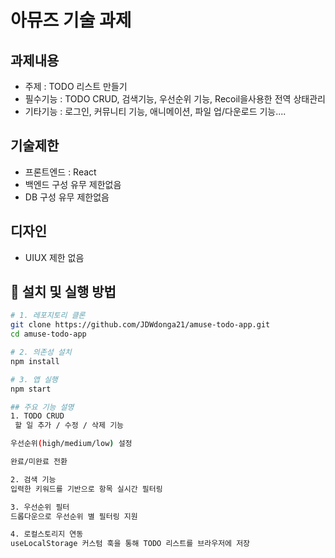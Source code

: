 # 아뮤즈 기술 과제
## 과제내용
- 주제 : TODO 리스트 만들기
- 필수기능 : TODO CRUD, 검색기능, 우선순위 기능, Recoil을사용한 전역 상태관리
- 기타기능 : 로그인, 커뮤니티 기능, 애니메이션, 파일 업/다운로드 기능....

## 기술제한
- 프론트엔드 : React
- 백엔드 구성 유무 제한없음
- DB 구성 유무 제한없음

## 디자인
- UIUX 제한 없음

## 🔧 설치 및 실행 방법

```bash
# 1. 레포지토리 클론
git clone https://github.com/JDWdonga21/amuse-todo-app.git
cd amuse-todo-app

# 2. 의존성 설치
npm install

# 3. 앱 실행
npm start

## 주요 기능 설명
1. TODO CRUD
 할 일 추가 / 수정 / 삭제 기능

우선순위(high/medium/low) 설정

완료/미완료 전환

2. 검색 기능
입력한 키워드를 기반으로 항목 실시간 필터링

3. 우선순위 필터
드롭다운으로 우선순위 별 필터링 지원

4. 로컬스토리지 연동
useLocalStorage 커스텀 훅을 통해 TODO 리스트를 브라우저에 저장

